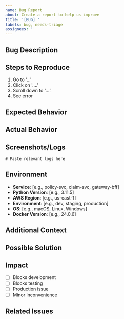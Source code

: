 ```yaml
---
name: Bug Report
about: Create a report to help us improve
title: '[BUG] '
labels: bug, needs-triage
assignees: ''
---
```


## Bug Description

<!-- A clear and concise description of what the bug is -->

## Steps to Reproduce

1. Go to '...'
2. Click on '....'
3. Scroll down to '....'
4. See error

## Expected Behavior

<!-- A clear and concise description of what you expected to happen -->

## Actual Behavior

<!-- What actually happened -->

## Screenshots/Logs

<!-- If applicable, add screenshots or logs to help explain your problem -->

```
# Paste relevant logs here
```

## Environment

- **Service**: [e.g., policy-svc, claim-svc, gateway-bff]
- **Python Version**: [e.g., 3.11.5]
- **AWS Region**: [e.g., us-east-1]
- **Environment**: [e.g., dev, staging, production]
- **OS**: [e.g., macOS, Linux, Windows]
- **Docker Version**: [e.g., 24.0.6]

## Additional Context

<!-- Add any other context about the problem here -->

## Possible Solution

<!-- Optional: suggest a fix or reason for the bug -->

## Impact

- [ ] Blocks development
- [ ] Blocks testing
- [ ] Production issue
- [ ] Minor inconvenience

## Related Issues

<!-- Link to related issues if any -->

